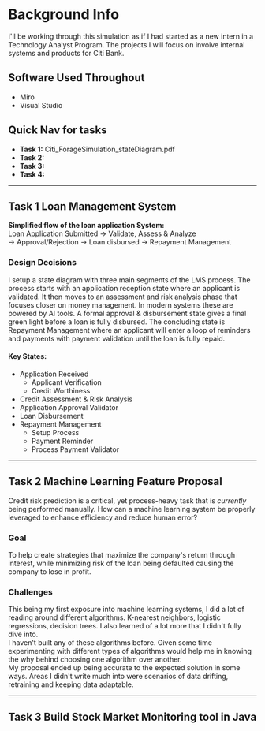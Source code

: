 # Background Info
I'll be working through this simulation as if I had started as a new intern in a Technology Analyst Program. The projects I will focus on involve internal systems and products for Citi Bank.
## Software Used Throughout
- Miro
- Visual Studio
## Quick Nav for tasks
- **Task 1:** Citi_ForageSimulation_stateDiagram.pdf
- **Task 2:** 
- **Task 3:** 
- **Task 4:** 


---
## Task 1 Loan Management System
**Simplified flow of the loan application System:**\
Loan Application Submitted -> Validate, Assess & Analyze\
-> Approval/Rejection -> Loan disbursed -> Repayment Management
### Design Decisions
I setup a state diagram with three main segments of the LMS process. The process starts with an application reception state where an applicant is validated. It then moves to an assessment and risk analysis phase that focuses closer on money management. In modern systems these are powered by AI tools. A formal approval & disbursement state gives a final green light before a loan is fully disbursed. The concluding state is Repayment Management where an applicant will enter a loop of reminders and payments with payment validation until the loan is fully repaid.
#### Key States:
- Application Received
    - Applicant Verification
    - Credit Worthiness
- Credit Assessment & Risk Analysis
- Application Approval Validator
- Loan Disbursement
- Repayment Management
    - Setup Process
    - Payment Reminder
    - Process Payment Validator

---
## Task 2 Machine Learning Feature Proposal
Credit risk prediction is a critical, yet process-heavy task that is *currently* being performed manually. How can a machine learning system be properly leveraged to enhance efficiency and reduce human error?
### Goal
To help create strategies that maximize the company's return through interest, while minimizing risk of the loan being defaulted causing the company to lose in profit.
### Challenges
This being my first exposure into machine learning systems, I did a lot of reading around different algorithms. K-nearest neighbors, logistic regressions, decision trees. I also learned of a lot more that I didn't fully dive into.
\
I haven't built any of these algorithms before. Given some time experimenting with different types of algorithms would help me in knowing the why behind choosing one algorithm over another.
\
My proposal ended up being accurate to the expected solution in some ways. Areas I didn't write much into were scenarios of data drifting, retraining and keeping data adaptable.

---
## Task 3 Build Stock Market Monitoring tool in Java

